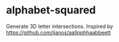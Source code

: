 # alphabet-squared

Generate 3D letter intersections. Inspired by https://github.com/ijanos/aallpphhaabbeett
